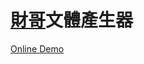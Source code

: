# [財哥](https://www.facebook.com/caigezhuanyebinlangtan/)文體產生器
[Online Demo](https://asia-northeast1-zack-essay.cloudfunctions.net/convert?q=%E8%B2%A1%E5%93%A5%E7%94%A2%E7%94%9F%E5%99%A8%E5%81%9A%E5%A5%BD%E4%BA%86%E5%8F%AF%E4%BB%A5%E7%9B%B4%E6%8E%A5%E7%95%B6%E4%BD%9CAPI%E5%91%BC%E5%8F%AB)
